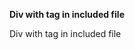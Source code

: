 **Div with tag in included file**

<div tags="tag-included-file">
Div with tag in included file
</div>
